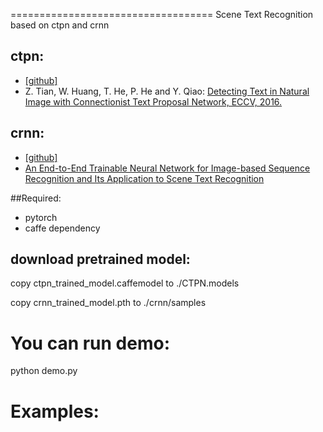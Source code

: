 =================================== 
Scene Text Recognition based on ctpn and crnn

## ctpn:
- [[github]](https://github.com/tianzhi0549/CTPN)
- Z. Tian, W. Huang, T. He, P. He and Y. Qiao: [Detecting Text in Natural Image with
Connectionist Text Proposal Network, ECCV, 2016.](https://arxiv.org/abs/1609.03605)
## crnn:
- [[github]](https://github.com/bgshih/crnn)
- [An End-to-End Trainable Neural Network for Image-based Sequence Recognition and Its Application to Scene Text Recognition](http://arxiv.org/abs/1507.05717)

##Required:
- pytorch
- caffe dependency

## download pretrained model:
  
  copy ctpn_trained_model.caffemodel to ./CTPN.models
  
  copy crnn_trained_model.pth to ./crnn/samples
   
# You can run demo:

  python demo.py
  
  
# Examples:
